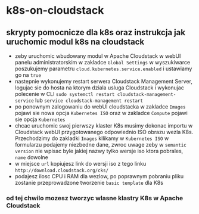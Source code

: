# k8s-on-cloudstack
## skrypty pomocnicze dla k8s oraz instrukcja jak uruchomic modul k8s na cloudstack

- zeby uruchomic wbudowany modul w Apache Cloudstack w webUI panelu administratorskim w zakladce `Global Settings` w wyszukiwarce poszukujemy parametru `cloud.kubernetes.service.enabled` i ustawiamy go na `true`
- nastepnie wykonujemy restart serwera Cloudstack Management Server, logujac sie do hosta na ktorym dziala usluga Cloudstack i wykonujac polecenie w CLI `sudo systemctl restart cloudstack-management-service` lub `service cloudstack-management restart`
- po ponownym zalogowaniu do webUI cloudstacka w zakladce `Images` pojawi sie nowa opcja `Kubernetes ISO` oraz w zakladce `Compute` pojawi sie opcja `Kubernetes`
- chcac uruchomic swoj pierwszy klaster K8s musimy dokonac importu w Cloudstack webUI przygotowanego odpowiednio ISO obrazu wezla K8s. Przechodzimy do zakladki `Images` kllikamy w `Kubernetes ISO` w formularzu podajemy niezbedne dane, zwroc uwage zeby w `semantic version` nie wpisac byle jakiej nazwy tylko wersje iso ktora pobrales, `name` dowolne
- w miejsce `url` kopiujesz link do wersji iso z tego linku `http://download.cloudstack.org/cks/`
- podajesz ilosc CPU i RAM dla wezlow, po poprawnym pobraniu pliku zostanie przeprowadzone tworzenie `basic template` dla K8s
### od tej chwilo mozesz tworzyc wlasne klastry K8s w Apache Cloudstack
